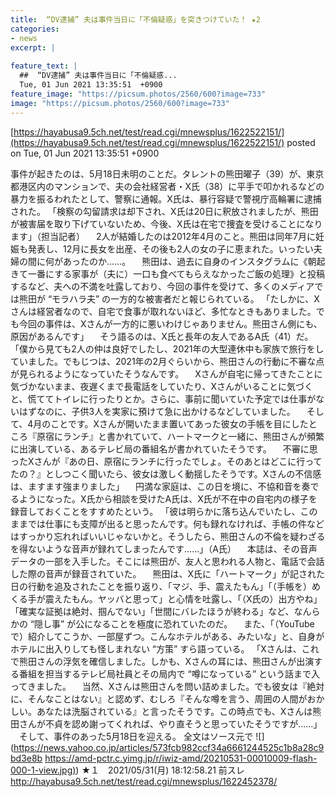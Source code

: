 ```yaml
---
title:  “DV逮捕” 夫は事件当日に「不倫疑惑」を突きつけていた！ ★2  
categories:
- news
excerpt: |
  
feature_text: |
  ##  “DV逮捕” 夫は事件当日に「不倫疑惑...
  Tue, 01 Jun 2021 13:35:51  +0900
feature_image: "https://picsum.photos/2560/600?image=733"
image: "https://picsum.photos/2560/600?image=733"
---
```


[https://hayabusa9.5ch.net/test/read.cgi/mnewsplus/1622522151/](https://hayabusa9.5ch.net/test/read.cgi/mnewsplus/1622522151/)
posted on Tue, 01 Jun 2021 13:35:51  +0900

<!--more-->

事件が起きたのは、5月18日未明のことだ。タレントの熊田曜子（39）が、東京都港区内のマンションで、夫の会社経営者・X氏（38）に平手で叩かれるなどの暴力を振るわれたとして、警察に通報。X氏は、暴行容疑で警視庁高輪署に逮捕された。 「検察の勾留請求は却下され、X氏は20日に釈放されましたが、熊田が被害届を取り下げていないため、今後、X氏は在宅で捜査を受けることになります」（担当記者） 　2人が結婚したのは2012年4月のこと。熊田は同年7月に妊娠も発表し、12月に長女を出産、その後も2人の女の子に恵まれた。いったい夫婦の間に何があったのか……。 　熊田は、過去に自身のインスタグラムに《朝起きて一番にする家事が（夫に）一口も食べてもらえなかったご飯の処理》と投稿するなど、夫への不満を吐露しており、今回の事件を受けて、多くのメディアでは熊田が “モラハラ夫” の一方的な被害者だと報じられている。 「たしかに、Xさんは経営者なので、自宅で食事が取れないほど、多忙なときもありました。でも今回の事件は、Xさんが一方的に悪いわけじゃありません。熊田さん側にも、原因があるんです」 　そう語るのは、X氏と長年の友人であるA氏（41）だ。 「僕から見ても2人の仲は良好でしたし、2021年の大型連休中も家族で旅行をしていました。でもじつは、2021年の2月ぐらいから、熊田さんの行動に不審な点が見られるようになっていたそうなんです。 　Xさんが自宅に帰ってきたことに気づかないまま、夜遅くまで長電話をしていたり、Xさんがいることに気づくと、慌ててトイレに行ったりとか。さらに、事前に聞いていた予定では仕事がないはずなのに、子供3人を実家に預けて急に出かけるなどしていました。 　そして、4月のことです。Xさんが開いたまま置いてあった彼女の手帳を目にしたところ『原宿にランチ』と書かれていて、ハートマークと一緒に、熊田さんが頻繁に出演している、あるテレビ局の番組名が書かれていたそうです。 　不審に思ったXさんが『あの日、原宿にランチに行ったでしょ。そのあとはどこに行ってたの？』としつこく聞いたら、彼女は激しく動揺したそうです。Xさんの不信感は、ますます強まりました」 　円満な家庭は、この日を境に、不協和音を奏でるようになった。X氏から相談を受けたA氏は、X氏が不在中の自宅内の様子を録音しておくことをすすめたという。 「彼は明らかに落ち込んでいたし、このままでは仕事にも支障が出ると思ったんです。何も録れなければ、手帳の件などはすっかり忘れればいいじゃないかと。そうしたら、熊田さんの不倫を疑わざるを得ないような音声が録れてしまったんです……」（A氏） 　本誌は、その音声データの一部を入手した。そこには熊田が、友人と思われる人物と、電話で会話した際の音声が録音されていた。 　熊田は、X氏に「ハートマーク」が記された日の行動を追及されたことを振り返り、「マジ、手、震えたもん」「（手帳を）めくる手が震えたもん。ヤッバと思って」と心情を吐露し、「（X氏の）出方やね」「確実な証拠は絶対、掴んでない」「世間にバレたほうが終わる」など、なんらかの “隠し事” が公になることを極度に恐れていたのだ。 　また、「（YouTubeで）紹介してこうか、一部屋ずつ。こんなホテルがある、みたいな」と、自身がホテルに出入りしても怪しまれない “方策” すら語っている。 「Xさんは、これで熊田さんの浮気を確信しました。しかも、Xさんの耳には、熊田さんが出演する番組を担当するテレビ局社員とその局内で “噂になっている” という話まで入ってきました。 　当然、Xさんは熊田さんを問い詰めました。でも彼女は『絶対に、そんなことはない』と認めず、むしろ『そんな噂を言う、周囲の人間がおかしい。あなたは洗脳されている』と言ったそうです。この時点でも、Xさんは熊田さんが不貞を認め謝ってくれれば、やり直そうと思っていたそうですが……」 　そして、事件のあった5月18日を迎える。 全文はソース元で ![](https://news.yahoo.co.jp/articles/573fcb982ccf34a6661244525c1b8a28c9bd3e8b [https://amd-pctr.c.yimg.jp/r/iwiz-amd/20210531-00010009-flash-000-1-view.jpg)](https://amd-pctr.c.yimg.jp/r/iwiz-amd/20210531-00010009-flash-000-1-view.jpg)) ★１　2021/05/31(月) 18:12:58.21 前スレ http://hayabusa9.5ch.net/test/read.cgi/mnewsplus/1622452378/
